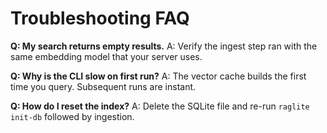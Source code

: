 # Troubleshooting FAQ

**Q: My search returns empty results.**
A: Verify the ingest step ran with the same embedding model that your server uses.

**Q: Why is the CLI slow on first run?**
A: The vector cache builds the first time you query. Subsequent runs are instant.

**Q: How do I reset the index?**
A: Delete the SQLite file and re-run `raglite init-db` followed by ingestion.
